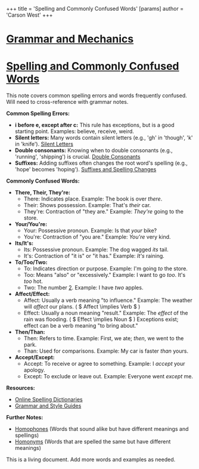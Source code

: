 +++
 title = 'Spelling and Commonly Confused Words'
[params]
	author = 'Carson West'
+++
# [Grammar and Mechanics](./../grammar-and-mechanics/)
# [Spelling and Commonly Confused Words](./../spelling-and-commonly-confused-words/)

This note covers common spelling errors and words frequently confused.  Will need to cross-reference with grammar notes.

**Common Spelling Errors:**

* **i before e, except after c:**  This rule has exceptions, but is a good starting point.  Examples:  believe, receive, weird.
* **Silent letters:**  Many words contain silent letters (e.g., 'gh' in 'though', 'k' in 'knife'). [Silent Letters](./../silent-letters/)
* **Double consonants:**  Knowing when to double consonants (e.g., 'running', 'shipping') is crucial. [Double Consonants](./../double-consonants/)
* **Suffixes:** Adding suffixes often changes the root word's spelling (e.g., 'hope' becomes 'hoping'). [Suffixes and Spelling Changes](./../suffixes-and-spelling-changes/)


**Commonly Confused Words:**

* **There, Their, They're:**
    * There:  Indicates place.  Example: The book is over *there*.
    * Their:  Shows possession. Example: That's *their* car.
    * They're: Contraction of "they are." Example: *They're* going to the store.
* **Your/You're:**
    * Your:  Possessive pronoun. Example: Is that *your* bike?
    * You're: Contraction of "you are." Example: *You're* very kind.
* **Its/It's:**
    * Its:  Possessive pronoun. Example: The dog wagged *its* tail.
    * It's: Contraction of "it is" or "it has." Example: *It's* raining.
* **To/Too/Two:**
    * To:  Indicates direction or purpose. Example: I'm going *to* the store.
    * Too:  Means "also" or "excessively." Example: I want to go *too*. It's *too* hot.
    * Two: The number [2](./../2/). Example: I have *two* apples.
* **Affect/Effect:**
    * Affect: Usually a verb meaning "to influence." Example: The weather will *affect* our plans.  ( $ Affect \implies Verb $ )
    * Effect: Usually a noun meaning "result." Example: The *effect* of the rain was flooding. ( $ Effect \implies Noun $ )  Exceptions exist; effect can be a verb meaning "to bring about."
* **Then/Than:**
    * Then:  Refers to time. Example: First, we ate; *then*, we went to the park.
    * Than: Used for comparisons. Example: My car is faster *than* yours.
* **Accept/Except:**
    * Accept: To receive or agree to something. Example: I *accept* your apology.
    * Except:  To exclude or leave out. Example: Everyone went *except* me.


**Resources:**

* [Online Spelling Dictionaries](./../online-spelling-dictionaries/)
* [Grammar and Style Guides](./../grammar-and-style-guides/)


**Further Notes:**

* [Homophones](./../homophones/)  (Words that sound alike but have different meanings and spellings)
* [Homonyms](./../homonyms/) (Words that are spelled the same but have different meanings)

This is a living document.  Add more words and examples as needed.
